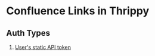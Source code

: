 # Confluence Links in Thrippy

## Auth Types

1. [User's static API token](./confluence-user-token.md)
